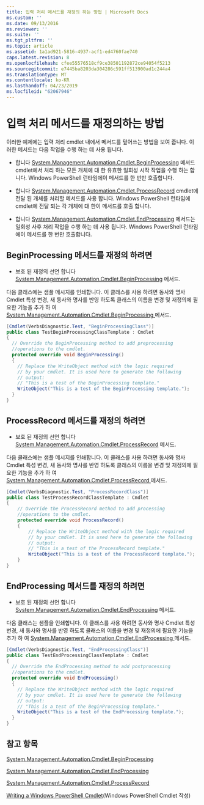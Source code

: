 ```yaml
---
title: 입력 처리 메서드를 재정의 하는 방법 | Microsoft Docs
ms.custom: ''
ms.date: 09/13/2016
ms.reviewer: ''
ms.suite: ''
ms.tgt_pltfrm: ''
ms.topic: article
ms.assetid: 1a1ad921-5816-4937-acf1-ed4760fae740
caps.latest.revision: 8
ms.openlocfilehash: cfee55576518cf9ce38501192872ce94054f5213
ms.sourcegitcommit: e7445ba8203da304286c591ff513900ad1c244a4
ms.translationtype: MT
ms.contentlocale: ko-KR
ms.lasthandoff: 04/23/2019
ms.locfileid: "62067946"
---
```

# <a name="how-to-override-input-processing-methods"></a>입력 처리 메서드를 재정의하는 방법

이러한 예제에는 입력 처리 cmdlet 내에서 메서드를 덮어쓰는 방법을 보여 줍니다. 이러한 메서드는 다음 작업을 수행 하는 데 사용 됩니다.

- 합니다 [System.Management.Automation.Cmdlet.BeginProcessing](/dotnet/api/System.Management.Automation.Cmdlet.BeginProcessing) 메서드 cmdlet에서 처리 하는 모든 개체에 대 한 유효한 일회성 시작 작업을 수행 하는 합니다. Windows PowerShell 런타임에이 메서드를 한 번만 호출합니다.

- 합니다 [System.Management.Automation.Cmdlet.ProcessRecord](/dotnet/api/System.Management.Automation.Cmdlet.ProcessRecord) cmdlet에 전달 된 개체를 처리할 메서드를 사용 합니다. Windows PowerShell 런타임에 cmdlet에 전달 되는 각 개체에 대 한이 메서드를 호출 합니다.

- 합니다 [System.Management.Automation.Cmdlet.EndProcessing](/dotnet/api/System.Management.Automation.Cmdlet.EndProcessing) 메서드는 일회성 사후 처리 작업을 수행 하는 데 사용 됩니다. Windows PowerShell 런타임에이 메서드를 한 번만 호출합니다.

## <a name="to-override-the-beginprocessing-method"></a>BeginProcessing 메서드를 재정의 하려면

- 보호 된 재정의 선언 합니다 [System.Management.Automation.Cmdlet.BeginProcessing](/dotnet/api/System.Management.Automation.Cmdlet.BeginProcessing) 메서드.

다음 클래스에는 샘플 메시지를 인쇄합니다. 이 클래스를 사용 하려면 동사와 명사 Cmdlet 특성 변경, 새 동사와 명사를 반영 하도록 클래스의 이름을 변경 및 재정의에 필요한 기능을 추가 하 여 [System.Management.Automation.Cmdlet.BeginProcessing ](/dotnet/api/System.Management.Automation.Cmdlet.BeginProcessing) 메서드.

```csharp
[Cmdlet(VerbsDiagnostic.Test, "BeginProcessingClass")]
public class TestBeginProcessingClassTemplate : Cmdlet
{
  // Override the BeginProcessing method to add preprocessing
  //operations to the cmdlet.
  protected override void BeginProcessing()
  {
    // Replace the WriteObject method with the logic required
    // by your cmdlet. It is used here to generate the following
    // output:
    // "This is a test of the BeginProcessing template."
    WriteObject("This is a test of the BeginProcessing template.");
  }
}
```

## <a name="to-override-the-processrecord-method"></a>ProcessRecord 메서드를 재정의 하려면

- 보호 된 재정의 선언 합니다 [System.Management.Automation.Cmdlet.ProcessRecord](/dotnet/api/System.Management.Automation.Cmdlet.ProcessRecord) 메서드.

다음 클래스에는 샘플 메시지를 인쇄합니다. 이 클래스를 사용 하려면 동사와 명사 Cmdlet 특성 변경, 새 동사와 명사를 반영 하도록 클래스의 이름을 변경 및 재정의에 필요한 기능을 추가 하 여 [System.Management.Automation.Cmdlet.ProcessRecord ](/dotnet/api/System.Management.Automation.Cmdlet.ProcessRecord) 메서드.

```csharp
[Cmdlet(VerbsDiagnostic.Test, "ProcessRecordClass")]
public class TestProcessRecordClassTemplate : Cmdlet
{
    // Override the ProcessRecord method to add processing
    //operations to the cmdlet.
    protected override void ProcessRecord()
    {
        // Replace the WriteObject method with the logic required
        // by your cmdlet. It is used here to generate the following
        // output:
        // "This is a test of the ProcessRecord template."
        WriteObject("This is a test of the ProcessRecord template.");
    }
}

```

## <a name="to-override-the-endprocessing-method"></a>EndProcessing 메서드를 재정의 하려면

- 보호 된 재정의 선언 합니다 [System.Management.Automation.Cmdlet.EndProcessing](/dotnet/api/System.Management.Automation.Cmdlet.EndProcessing) 메서드.

다음 클래스는 샘플을 인쇄합니다. 이 클래스를 사용 하려면 동사와 명사 Cmdlet 특성 변경, 새 동사와 명사를 반영 하도록 클래스의 이름을 변경 및 재정의에 필요한 기능을 추가 하 여 [System.Management.Automation.Cmdlet.EndProcessing ](/dotnet/api/System.Management.Automation.Cmdlet.EndProcessing) 메서드.

```csharp
[Cmdlet(VerbsDiagnostic.Test, "EndProcessingClass")]
public class TestEndProcessingClassTemplate : Cmdlet
{
  // Override the EndProcessing method to add postprocessing
  //operations to the cmdlet.
  protected override void EndProcessing()
  {
    // Replace the WriteObject method with the logic required
    // by your cmdlet. It is used here to generate the following
    // output:
    // "This is a test of the BeginProcessing template."
    WriteObject("This is a test of the EndProcessing template.");
  }
}
```

## <a name="see-also"></a>참고 항목

[System.Management.Automation.Cmdlet.BeginProcessing](/dotnet/api/System.Management.Automation.Cmdlet.BeginProcessing)

[System.Management.Automation.Cmdlet.EndProcessing](/dotnet/api/System.Management.Automation.Cmdlet.EndProcessing)

[System.Management.Automation.Cmdlet.ProcessRecord](/dotnet/api/System.Management.Automation.Cmdlet.ProcessRecord)

[Writing a Windows PowerShell Cmdlet](./writing-a-windows-powershell-cmdlet.md)(Windows PowerShell Cmdlet 작성)
